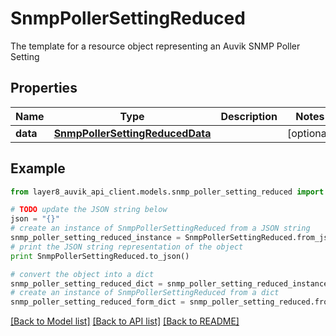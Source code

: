 # SnmpPollerSettingReduced

The template for a resource object representing an Auvik SNMP Poller Setting

## Properties
Name | Type | Description | Notes
------------ | ------------- | ------------- | -------------
**data** | [**SnmpPollerSettingReducedData**](SnmpPollerSettingReducedData.md) |  | [optional] 

## Example

```python
from layer8_auvik_api_client.models.snmp_poller_setting_reduced import SnmpPollerSettingReduced

# TODO update the JSON string below
json = "{}"
# create an instance of SnmpPollerSettingReduced from a JSON string
snmp_poller_setting_reduced_instance = SnmpPollerSettingReduced.from_json(json)
# print the JSON string representation of the object
print SnmpPollerSettingReduced.to_json()

# convert the object into a dict
snmp_poller_setting_reduced_dict = snmp_poller_setting_reduced_instance.to_dict()
# create an instance of SnmpPollerSettingReduced from a dict
snmp_poller_setting_reduced_form_dict = snmp_poller_setting_reduced.from_dict(snmp_poller_setting_reduced_dict)
```
[[Back to Model list]](../README.md#documentation-for-models) [[Back to API list]](../README.md#documentation-for-api-endpoints) [[Back to README]](../README.md)


